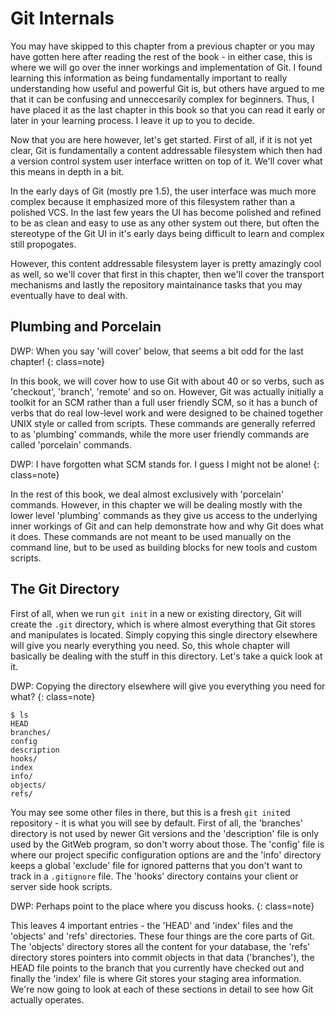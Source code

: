 # Git Internals #

You may have skipped to this chapter from a previous chapter or you may have gotten here after reading the rest of the book - in either case, this is where we will go over the inner workings and implementation of Git.  I found learning this information as being fundamentally important to really understanding how useful and powerful Git is, but others have argued to me that it can be confusing and unneccesarily complex for beginners.  Thus, I have placed it as the last chapter in this book so that you can read it early or later in your learning process.  I leave it up to you to decide.

Now that you are here however, let's get started.  First of all, if it is not yet clear, Git is fundamentally a content addressable filesystem which then had a version control system user interface written on top of it. We'll cover what this means in depth in a bit.

In the early days of Git (mostly pre 1.5), the user interface was much more complex because it emphasized more of this filesystem rather than a polished VCS.  In the last few years the UI has become polished and refined to be as clean and easy to use as any other system out there, but often the stereotype of the Git UI in it's early days being difficult to learn and complex still propogates.

However, this content addressable filesystem layer is pretty amazingly cool as well, so we'll cover that first in this chapter, then we'll cover the transport mechanisms and lastly the repository maintainance tasks that you may eventually have to deal with.

## Plumbing and Porcelain ##

DWP: When you say 'will cover' below, that seems a bit odd for the last chapter! {: class=note}

In this book, we will cover how to use Git with about 40 or so verbs, such as 'checkout', 'branch', 'remote' and so on.  However, Git was actually initially a toolkit for an SCM rather than a full user friendly SCM, so it has a bunch of verbs that do real low-level work and were designed to be chained together UNIX style or called from scripts.  These commands are generally referred to as 'plumbing' commands, while the more user friendly commands are called 'porcelain' commands.

DWP: I have forgotten what SCM stands for. I guess I might not be alone! {: class=note}

In the rest of this book, we deal almost exclusively with 'porcelain' commands.  However, in this chapter we will be dealing mostly with the lower level 'plumbing' commands as they give us access to the underlying inner workings of Git and can help demonstrate how and why Git does what it does.  These commands are not meant to be used manually on the command line, but to be used as building blocks for new tools and custom scripts.

## The Git Directory ##

First of all, when we run `git init` in a new or existing directory, Git will create the `.git` directory, which is where almost everything that Git stores and manipulates is located.  Simply copying this single directory elsewhere will give you nearly everything you need.  So, this whole chapter will basically be dealing with the stuff in this directory.  Let's take a quick look at it.

DWP: Copying the directory elsewhere will give you everything you need for what? {: class=note}

	$ ls 
	HEAD
	branches/
	config
	description
	hooks/
	index
	info/
	objects/
	refs/

You may see some other files in there, but this is a fresh `git init`ed repository - it is what you will see by default. First of all, the 'branches' directory is not used by newer Git versions and the 'description' file is only used by the GitWeb program, so don't worry about those.  The 'config' file is where our project specific configuration options are and the 'info' directory keeps a global 'exclude' file for ignored patterns that you don't want to track in a `.gitignore` file.  The 'hooks' directory contains your client or server side hook scripts.

DWP: Perhaps point to the place where you discuss hooks. {: class=note}

This leaves 4 important entries - the 'HEAD' and 'index' files and the 'objects' and 'refs' directories.  These four things are the core parts of Git.  The 'objects' directory stores all the content for your database, the 'refs' directory stores pointers into commit objects in that data ('branches'), the HEAD file points to the branch that you currently have checked out and finally the 'index' file is where Git stores your staging area information.  We're now going to look at each of these sections in detail to see how Git actually operates.








